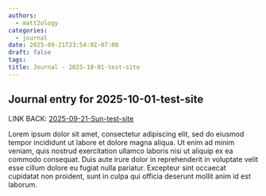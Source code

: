 ```yaml
---
authors:
  - matt2ology
categories:
  - journal
date: 2025-09-21T23:54:02-07:00
draft: false
tags:
title: Journal - 2025-10-01-test-site
---
```


## Journal entry for 2025-10-01-test-site

LINK BACK: [2025-09-21-Sun-test-site](2025-09-21-Sun-test-site.md)

Lorem ipsum dolor sit amet, consectetur adipiscing elit, sed do eiusmod tempor incididunt ut labore et dolore magna aliqua. Ut enim ad minim veniam, quis nostrud exercitation ullamco laboris nisi ut aliquip ex ea commodo consequat. Duis aute irure dolor in reprehenderit in voluptate velit esse cillum dolore eu fugiat nulla pariatur. Excepteur sint occaecat cupidatat non proident, sunt in culpa qui officia deserunt mollit anim id est laborum.
